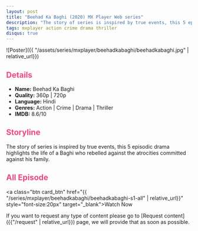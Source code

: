 ```yaml
---
layout: post
title: "Beehad Ka Baghi (2020) MX Player Web series"
description: "The story of series is inspired by true events, this 5 episodic drama highlights the life of a Baghi who rebelled against the atrocities committed against his family."
tags: mxplayer action crime drama thriller
disqus: true
---
```

<style>
h2{
    color:#F24784;
}
</style>

![Poster]({{ "/assets/series/mxplayer/beehadkabaghi/beehadkabaghi.jpg" | relative_url}})

## Details

* **Name:** Beehad Ka Baghi
* **Quality:** 360p \| 720p
* **Language:** Hindi
* **Genres:** Action \| Crime \| Drama \| Thriller
* **IMDB:** 8.6/10

## Storyline

The story of series is inspired by true events, this 5 episodic drama highlights the life of a Baghi who rebelled against the atrocities committed against his family.

## All Episode

<a class="btn card_btn" href="{{ "/series/mxplayer/beehadkabaghi/beehadkabaghi-s1-all" | relative_url}}" style="font-size:20px" target="_blank">Watch Now</a>

If you want to request any type of content please go to [Request content]({{"/request" | relative_url}}) page, we will provide that as soon as possible.
